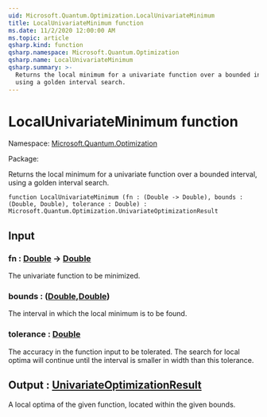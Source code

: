 ```yaml
---
uid: Microsoft.Quantum.Optimization.LocalUnivariateMinimum
title: LocalUnivariateMinimum function
ms.date: 11/2/2020 12:00:00 AM
ms.topic: article
qsharp.kind: function
qsharp.namespace: Microsoft.Quantum.Optimization
qsharp.name: LocalUnivariateMinimum
qsharp.summary: >-
  Returns the local minimum for a univariate function over a bounded interval,
  using a golden interval search.
---
```


# LocalUnivariateMinimum function

Namespace: [Microsoft.Quantum.Optimization](xref:Microsoft.Quantum.Optimization)

Package: [](https://nuget.org/packages/)


Returns the local minimum for a univariate function over a bounded interval,using a golden interval search.

```qsharp
function LocalUnivariateMinimum (fn : (Double -> Double), bounds : (Double, Double), tolerance : Double) : Microsoft.Quantum.Optimization.UnivariateOptimizationResult
```


## Input

### fn : [Double](xref:microsoft.quantum.lang-ref.double) -> [Double](xref:microsoft.quantum.lang-ref.double)

The univariate function to be minimized.


### bounds : ([Double](xref:microsoft.quantum.lang-ref.double),[Double](xref:microsoft.quantum.lang-ref.double))

The interval in which the local minimum is to be found.


### tolerance : [Double](xref:microsoft.quantum.lang-ref.double)

The accuracy in the function input to be tolerated.The search for local optima will continue until the interval issmaller in width than this tolerance.



## Output : [UnivariateOptimizationResult](xref:Microsoft.Quantum.Optimization.UnivariateOptimizationResult)

A local optima of the given function, located within the given bounds.